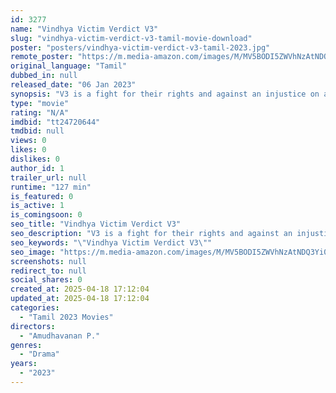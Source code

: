 ```yaml
---
id: 3277
name: "Vindhya Victim Verdict V3"
slug: "vindhya-victim-verdict-v3-tamil-movie-download"
poster: "posters/vindhya-victim-verdict-v3-tamil-2023.jpg"
remote_poster: "https://m.media-amazon.com/images/M/MV5BODI5ZWVhNzAtNDQ3Yi00YmExLTk1NTEtNDEwMDhkZGQzYzlkXkEyXkFqcGc@._V1_SX300.jpg"
original_language: "Tamil"
dubbed_in: null
released_date: "06 Jan 2023"
synopsis: "V3 is a fight for their rights and against an injustice on a gang rape-murder and encountered case, achieving a poetic justice with the help of the system which fails initially due to the undue pressure of representatives and thy ..."
type: "movie"
rating: "N/A"
imdbid: "tt24720644"
tmdbid: null
views: 0
likes: 0
dislikes: 0
author_id: 1
trailer_url: null
runtime: "127 min"
is_featured: 0
is_active: 1
is_comingsoon: 0
seo_title: "Vindhya Victim Verdict V3"
seo_description: "V3 is a fight for their rights and against an injustice on a gang rape-murder and encountered case, achieving a poetic justice with the help of the system which fails initially due to the undue pressure of representatives and thy ..."
seo_keywords: "\"Vindhya Victim Verdict V3\""
seo_image: "https://m.media-amazon.com/images/M/MV5BODI5ZWVhNzAtNDQ3Yi00YmExLTk1NTEtNDEwMDhkZGQzYzlkXkEyXkFqcGc@._V1_SX300.jpg"
screenshots: null
redirect_to: null
social_shares: 0
created_at: 2025-04-18 17:12:04
updated_at: 2025-04-18 17:12:04
categories:
  - "Tamil 2023 Movies"
directors:
  - "Amudhavanan P."
genres:
  - "Drama"
years:
  - "2023"
---
```

